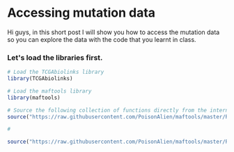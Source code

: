 # Accessing mutation data

Hi guys, in this short post I will show you how to access the mutation data so you can explore the data with the code that you learnt in class.

### Let's load the libraries first.
```R
# Load the TCGAbiolinks library
library(TCGAbiolinks)

# Load the maftools library
library(maftools)

# Source the following collection of functions directly from the internet. This allows us to use the function "createOncoMatrix"
source("https://raw.githubusercontent.com/PoisonAlien/maftools/master/R/oncomatrix.R")

# 

source("https://raw.githubusercontent.com/PoisonAlien/maftools/master/R/oncomatrix.R")

